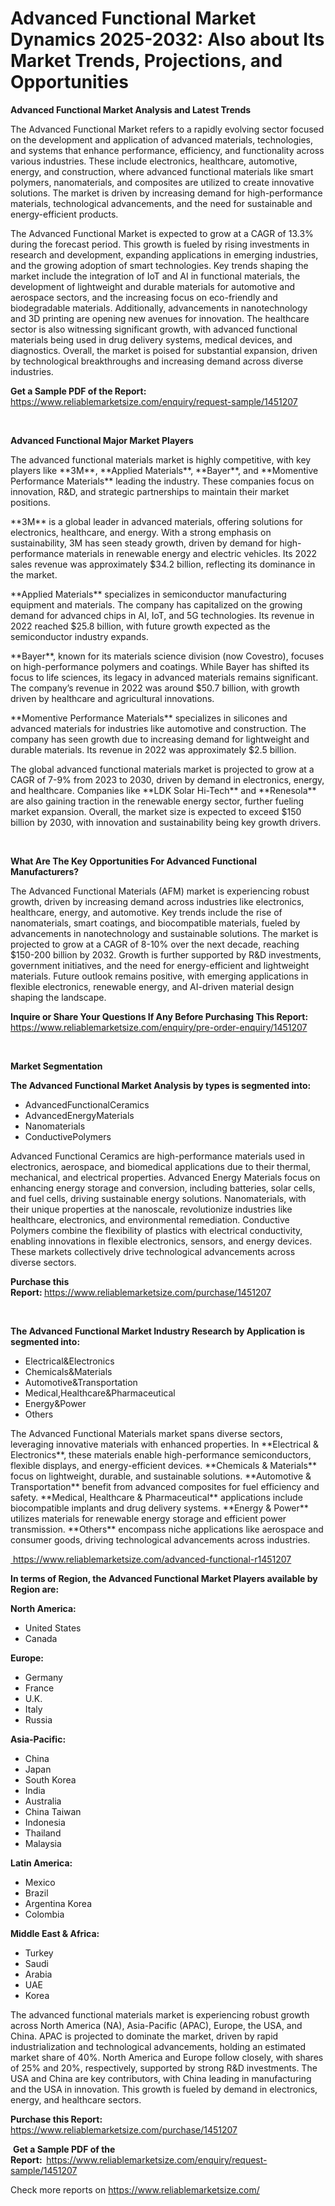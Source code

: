 <p><h1>Advanced Functional Market Dynamics 2025-2032: Also about Its Market Trends, Projections, and Opportunities</h1></p><p><strong>Advanced Functional Market Analysis and Latest Trends</strong></p>
<p><p>The Advanced Functional Market refers to a rapidly evolving sector focused on the development and application of advanced materials, technologies, and systems that enhance performance, efficiency, and functionality across various industries. These include electronics, healthcare, automotive, energy, and construction, where advanced functional materials like smart polymers, nanomaterials, and composites are utilized to create innovative solutions. The market is driven by increasing demand for high-performance materials, technological advancements, and the need for sustainable and energy-efficient products.</p><p>The Advanced Functional Market is expected to grow at a CAGR of 13.3% during the forecast period. This growth is fueled by rising investments in research and development, expanding applications in emerging industries, and the growing adoption of smart technologies. Key trends shaping the market include the integration of IoT and AI in functional materials, the development of lightweight and durable materials for automotive and aerospace sectors, and the increasing focus on eco-friendly and biodegradable materials. Additionally, advancements in nanotechnology and 3D printing are opening new avenues for innovation. The healthcare sector is also witnessing significant growth, with advanced functional materials being used in drug delivery systems, medical devices, and diagnostics. Overall, the market is poised for substantial expansion, driven by technological breakthroughs and increasing demand across diverse industries.</p></p>
<p><strong>Get a Sample PDF of the Report:&nbsp;</strong> <a href="https://www.reliablemarketsize.com/enquiry/request-sample/1451207?utm_campaign=1872&utm_medium=2&utm_source=Github&utm_content=ia&utm_term=25012025&utm_id=advanced-functional">https://www.reliablemarketsize.com/enquiry/request-sample/1451207</a></p>
<p>&nbsp;</p>
<p><strong>Advanced Functional Major Market Players</strong></p>
<p><p>The advanced functional materials market is highly competitive, with key players like **3M**, **Applied Materials**, **Bayer**, and **Momentive Performance Materials** leading the industry. These companies focus on innovation, R&D, and strategic partnerships to maintain their market positions.</p><p>**3M** is a global leader in advanced materials, offering solutions for electronics, healthcare, and energy. With a strong emphasis on sustainability, 3M has seen steady growth, driven by demand for high-performance materials in renewable energy and electric vehicles. Its 2022 sales revenue was approximately $34.2 billion, reflecting its dominance in the market.</p><p>**Applied Materials** specializes in semiconductor manufacturing equipment and materials. The company has capitalized on the growing demand for advanced chips in AI, IoT, and 5G technologies. Its revenue in 2022 reached $25.8 billion, with future growth expected as the semiconductor industry expands.</p><p>**Bayer**, known for its materials science division (now Covestro), focuses on high-performance polymers and coatings. While Bayer has shifted its focus to life sciences, its legacy in advanced materials remains significant. The company’s revenue in 2022 was around $50.7 billion, with growth driven by healthcare and agricultural innovations.</p><p>**Momentive Performance Materials** specializes in silicones and advanced materials for industries like automotive and construction. The company has seen growth due to increasing demand for lightweight and durable materials. Its revenue in 2022 was approximately $2.5 billion.</p><p>The global advanced functional materials market is projected to grow at a CAGR of 7-9% from 2023 to 2030, driven by demand in electronics, energy, and healthcare. Companies like **LDK Solar Hi-Tech** and **Renesola** are also gaining traction in the renewable energy sector, further fueling market expansion. Overall, the market size is expected to exceed $150 billion by 2030, with innovation and sustainability being key growth drivers.</p></p>
<p>&nbsp;</p>
<p><strong>What Are The Key Opportunities For Advanced Functional Manufacturers?</strong></p>
<p><p>The Advanced Functional Materials (AFM) market is experiencing robust growth, driven by increasing demand across industries like electronics, healthcare, energy, and automotive. Key trends include the rise of nanomaterials, smart coatings, and biocompatible materials, fueled by advancements in nanotechnology and sustainable solutions. The market is projected to grow at a CAGR of 8-10% over the next decade, reaching $150-200 billion by 2032. Growth is further supported by R&D investments, government initiatives, and the need for energy-efficient and lightweight materials. Future outlook remains positive, with emerging applications in flexible electronics, renewable energy, and AI-driven material design shaping the landscape.</p></p>
<p><strong>Inquire or Share Your Questions If Any Before Purchasing This Report:</strong> <a href="https://www.reliablemarketsize.com/enquiry/pre-order-enquiry/1451207?utm_campaign=1872&utm_medium=2&utm_source=Github&utm_content=ia&utm_term=25012025&utm_id=advanced-functional">https://www.reliablemarketsize.com/enquiry/pre-order-enquiry/1451207</a></p>
<p>&nbsp;</p>
<p><strong>Market Segmentation</strong></p>
<p><strong>The Advanced Functional Market Analysis by types is segmented into:</strong></p>
<p><ul><li>AdvancedFunctionalCeramics</li><li>AdvancedEnergyMaterials</li><li>Nanomaterials</li><li>ConductivePolymers</li></ul></p>
<p><p>Advanced Functional Ceramics are high-performance materials used in electronics, aerospace, and biomedical applications due to their thermal, mechanical, and electrical properties. Advanced Energy Materials focus on enhancing energy storage and conversion, including batteries, solar cells, and fuel cells, driving sustainable energy solutions. Nanomaterials, with their unique properties at the nanoscale, revolutionize industries like healthcare, electronics, and environmental remediation. Conductive Polymers combine the flexibility of plastics with electrical conductivity, enabling innovations in flexible electronics, sensors, and energy devices. These markets collectively drive technological advancements across diverse sectors.</p></p>
<p><strong>Purchase this Report:&nbsp;</strong><a href="https://www.reliablemarketsize.com/purchase/1451207?utm_campaign=1872&utm_medium=2&utm_source=Github&utm_content=ia&utm_term=25012025&utm_id=advanced-functional">https://www.reliablemarketsize.com/purchase/1451207</a></p>
<p>&nbsp;</p>
<p><strong>The Advanced Functional Market Industry Research by Application is segmented into:</strong></p>
<p><ul><li>Electrical&Electronics</li><li>Chemicals&Materials</li><li>Automotive&Transportation</li><li>Medical,Healthcare&Pharmaceutical</li><li>Energy&Power</li><li>Others</li></ul></p>
<p><p>The Advanced Functional Materials market spans diverse sectors, leveraging innovative materials with enhanced properties. In **Electrical & Electronics**, these materials enable high-performance semiconductors, flexible displays, and energy-efficient devices. **Chemicals & Materials** focus on lightweight, durable, and sustainable solutions. **Automotive & Transportation** benefit from advanced composites for fuel efficiency and safety. **Medical, Healthcare & Pharmaceutical** applications include biocompatible implants and drug delivery systems. **Energy & Power** utilizes materials for renewable energy storage and efficient power transmission. **Others** encompass niche applications like aerospace and consumer goods, driving technological advancements across industries.</p></p>
<p><a href="https://www.reliablemarketsize.com/advanced-functional-r1451207?utm_campaign=1872&utm_medium=2&utm_source=Github&utm_content=ia&utm_term=25012025&utm_id=advanced-functional">&nbsp;https://www.reliablemarketsize.com/advanced-functional-r1451207</a></p>
<p><strong>In terms of Region, the Advanced Functional Market Players available by Region are:</strong></p>
<p>
    <p> <strong> North America: </strong>
        <ul>
            <li>United States</li>
            <li>Canada</li>
        </ul>
        </p> 
    <p> <strong> Europe: </strong>
        <ul>
            <li>Germany</li>
            <li>France</li>
            <li>U.K.</li>
            <li>Italy</li>
            <li>Russia</li>
        </ul>
        </p> 
    <p> <strong> Asia-Pacific: </strong>
        <ul>
            <li>China</li>
            <li>Japan</li>
            <li>South Korea</li>
            <li>India</li>
            <li>Australia</li>
            <li>China Taiwan</li>
            <li>Indonesia</li>
            <li>Thailand</li>
            <li>Malaysia</li>
        </ul>
        </p> 
    <p> <strong> Latin America: </strong>
        <ul>
            <li>Mexico</li>
            <li>Brazil</li>
            <li>Argentina Korea</li>
            <li>Colombia</li>
        </ul>
        </p> 
    <p> <strong> Middle East & Africa: </strong>
        <ul>
            <li>Turkey</li>
            <li>Saudi</li>
            <li>Arabia</li>
            <li>UAE</li>
            <li>Korea</li>
        </ul>
    </p>
    </p>
<p><p>The advanced functional materials market is experiencing robust growth across North America (NA), Asia-Pacific (APAC), Europe, the USA, and China. APAC is projected to dominate the market, driven by rapid industrialization and technological advancements, holding an estimated market share of 40%. North America and Europe follow closely, with shares of 25% and 20%, respectively, supported by strong R&D investments. The USA and China are key contributors, with China leading in manufacturing and the USA in innovation. This growth is fueled by demand in electronics, energy, and healthcare sectors.</p></p>
<p><strong>Purchase this Report: </strong><a href="https://www.reliablemarketsize.com/purchase/1451207?utm_campaign=1872&utm_medium=2&utm_source=Github&utm_content=ia&utm_term=25012025&utm_id=advanced-functional">https://www.reliablemarketsize.com/purchase/1451207</a></p>
<p>&nbsp;<strong>Get a Sample PDF of the Report:&nbsp;&nbsp;</strong><a href="https://www.reliablemarketsize.com/enquiry/request-sample/1451207?utm_campaign=1872&utm_medium=2&utm_source=Github&utm_content=ia&utm_term=25012025&utm_id=advanced-functional">https://www.reliablemarketsize.com/enquiry/request-sample/1451207</a></p>
<p><strong></strong></p>
<p>Check more reports on <a href="https://www.reliablemarketsize.com/?utm_campaign=1872&utm_medium=2&utm_source=Github&utm_content=ia&utm_term=25012025&utm_id=advanced-functional">https://www.reliablemarketsize.com/</a></p>